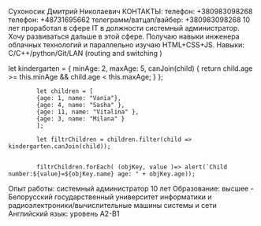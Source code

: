 Сухоносик Дмитрий Николаевич
КОНТАКТЫ:
телефон: +380983098268
телефон: +48731695662
телеграмм/ватцап/вайбер: +380983098268
10 лет проработал в сфере IT в должности системный администратор. Хочу развиваться дальше в этой сфере. Получаю навыки инженера облачных технологий и параллельно изучаю HTML+CSS+JS.
Навыки:
C/C++/python/Git/LAN (routing and switching )


let kindergarten = {
			minAge: 2,
			maxAge: 5,
			canJoin(child) {
				return child.age >= this.minAge && child.age < this.maxAge;
			}
			};

			let children = [
			{age: 1, name: "Vania"},
			{age: 4, name: "Sasha" },
			{age: 11, name: "Vitalina" },
			{age: 3, name: "Milana" }
			];

			let filtrChildren = children.filter(child => kindergarten.canJoin(child));


			filtrChildren.forEach( (objKey, value )=> alert(`Child number:${value}=${objKey.name} age: " + objKey.age));

Опыт работы:
системный администратор 10 лет
Образование:
высшее - Белорусский государственный университет информатики и радиоэлектроники/вычислительные машины системы и сети
Английский язык:
уровень А2-B1